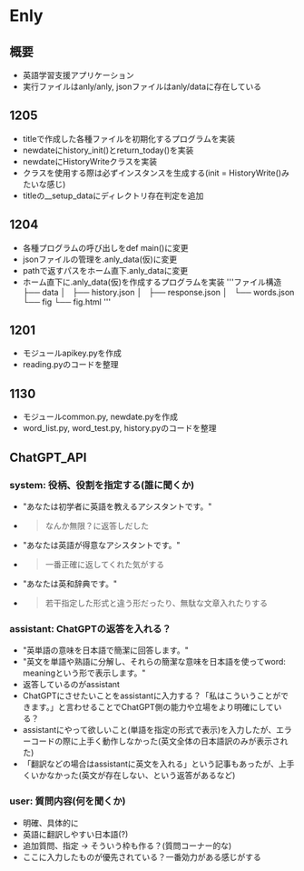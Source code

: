 # Enly
## 概要
- 英語学習支援アプリケーション
- 実行ファイルはanly/anly, jsonファイルはanly/dataに存在している

## 1205
- titleで作成した各種ファイルを初期化するプログラムを実装
- newdateにhistory_init()とreturn_today()を実装
- newdateにHistoryWriteクラスを実装
- クラスを使用する際は必ずインスタンスを生成する(init = HistoryWrite()みたいな感じ)
- titleの__setup_dataにディレクトリ存在判定を追加

## 1204
- 各種プログラムの呼び出しをdef main()に変更
- jsonファイルの管理を.anly_data(仮)に変更
- pathで返すパスをホーム直下.anly_dataに変更
- ホーム直下に.anly_data(仮)を作成するプログラムを実装
'''ファイル構造
├── data
│   ├── history.json
│   ├── response.json
│   └── words.json
└── fig
    └── fig.html
'''

## 1201
- モジュールapikey.pyを作成
- reading.pyのコードを整理

## 1130
- モジュールcommon.py, newdate.pyを作成
- word_list.py, word_test.py, history.pyのコードを整理

## ChatGPT_API
### system: 役柄、役割を指定する(誰に聞くか)
- "あなたは初学者に英語を教えるアシスタントです。"
- > なんか無限？に返答しだした
- "あなたは英語が得意なアシスタントです。"
- > 一番正確に返してくれた気がする
- "あなたは英和辞典です。" 
- > 若干指定した形式と違う形だったり、無駄な文章入れたりする

### assistant: ChatGPTの返答を入れる？
- "英単語の意味を日本語で簡潔に回答します。"
- "英文を単語や熟語に分解し、それらの簡潔な意味を日本語を使ってword: meaningという形で表示します。"
- 返答しているのがassistant
- ChatGPTにさせたいことをassistantに入力する？「私はこういうことができます。」と言わせることでChatGPT側の能力や立場をより明確にしている？
- assistantにやって欲しいこと(単語を指定の形式で表示)を入力したが、エラーコードの際に上手く動作しなかった(英文全体の日本語訳のみが表示された)
- 「翻訳などの場合はassistantに英文を入れる」という記事もあったが、上手くいかなかった(英文が存在しない、という返答があるなど)

### user: 質問内容(何を聞くか)
- 明確、具体的に
- 英語に翻訳しやすい日本語(?)
- 追加質問、指定 -> そういう枠も作る？(質問コーナー的な)
- ここに入力したものが優先されている？一番効力がある感じがする